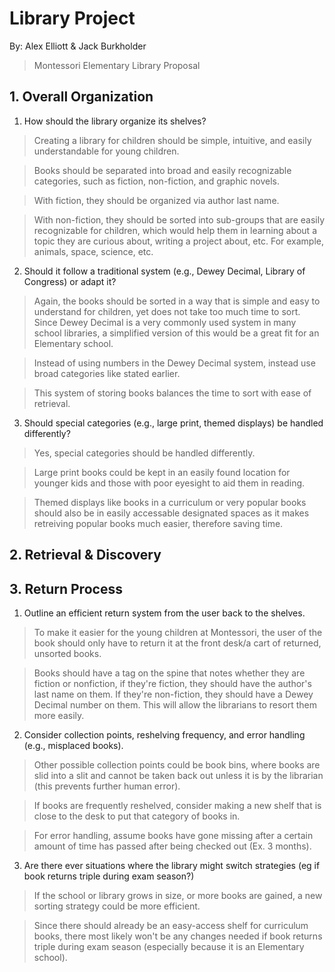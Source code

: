 # Library Project
By: Alex Elliott & Jack Burkholder

> Montessori Elementary Library Proposal

## 1. Overall Organization

1. How should the library organize its shelves?

> Creating a library for children should be simple, intuitive, and easily understandable for young children. 

> Books should be separated into broad and easily recognizable categories, such as fiction, non-fiction, and graphic novels.

> With fiction, they should be organized via author last name.

> With non-fiction, they should be sorted into sub-groups that are easily recognizable for children, which would help them in learning about a topic they are curious about, writing a project about, etc. For example, animals, space, science, etc.

2. Should it follow a traditional system (e.g., Dewey Decimal, Library of Congress) or adapt it?

> Again, the books should be sorted in a way that is simple and easy to understand for children, yet does not take too much time to sort. Since Dewey Decimal is a very commonly used system in many school libraries, a simplified version of this would be a great fit for an Elementary school.

> Instead of using numbers in the Dewey Decimal system, instead use broad categories like stated earlier.

> This system of storing books balances the time to sort with ease of retrieval.

3. Should special categories (e.g., large print, themed displays) be handled differently?

> Yes, special categories should be handled differently.

> Large print books could be kept in an easily found location for younger kids and those with poor eyesight to aid them in reading.

> Themed displays like books in a curriculum or very popular books should also be in easily accessable designated spaces as it makes retreiving popular books much easier, therefore saving time.

## 2. Retrieval & Discovery

## 3. Return Process

1. Outline an efficient return system from the user back to the shelves. 

> To make it easier for the young children at Montessori, the user of the book should only have to return it at the front desk/a cart of returned, unsorted books.

> Books should have a tag on the spine that notes whether they are fiction or nonfiction, if they're fiction, they should have the author's last name on them. If they're non-fiction, they should have a Dewey Decimal number on them. This will allow the librarians to resort them more easily.

2. Consider collection points, reshelving frequency, and error handling (e.g., misplaced books). 

> Other possible collection points could be book bins, where books are slid into a slit and cannot be taken back out unless it is by the librarian (this prevents further human error).

> If books are frequently reshelved, consider making a new shelf that is close to the desk to put that category of books in.

> For error handling, assume books have gone missing after a certain amount of time has passed after being checked out (Ex. 3 months). 

3. Are there ever situations where the library might switch strategies (eg if book returns triple during exam season?)

> If the school or library grows in size, or more books are gained, a new sorting strategy could be more efficient.

> Since there should already be an easy-access shelf for curriculum books, there most likely won't be any changes needed if book returns triple during exam season (especially because it is an Elementary school).

